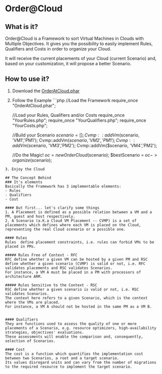 # Order@Cloud
## What is it?
Order@Cloud is a Framework to sort Virtual Machines in Clouds with Multiple Objectives.
It gives you the possibility to easily implement Rules, Qualifiers and Costs in order to organize your Cloud.

It will receive the current placements of your Cloud (current Scenario) and, based on your customization, it will propose a better Scenario.

## How to use it?
1. Download the [OrderAtCloud.phar](https://github.com/arthurd2/order-at-cloud/raw/master/build/OrderAtCloud.phar)
2. Follow the Example ```php
	//Load the Framework
	require_once "OrderAtCloud.phar";

	//Load your Rules, Qualifiers and/or Costs
	require_once "YourRules.php";
	require_once "YourQualifiers.php";
	require_once "YourCosts.php";
	
	//Build your Scenario
	$scenario = [];
	Cvmp::addVm($scenario, 'VM1','PM1');
	Cvmp::addVm($scenario, 'VM2','PM1');
	Cvmp::addVm($scenario, 'VM3','PM2');
	Cvmp::addVm($scenario, 'VM4','PM2');
	
	//Do the Magic!
	$oc = new OrderCloud($scenario);
	$bestScenario = $oc->organize($scenario);
```
3. Enjoy the Cloud

## The Concept Behind
### It's elements
Basically the Framework has 3 implementable elements:
- Rules
- Qualifiers
- Cost

#### But first... let's clarify some things
1. A Placement is defined as a possible relation between a VM and a PM, guest and host respectively.
2. A Scenario (a.K.a Cloud VM Placement -- CVMP) is a set of placements which defines where each VM is placed on the Cloud, representing the real Cloud scenario or a possible one.

#### Rules
Rules  define placement constraints, i.e. rules can forbid VMs to be placed in PMs.

##### Rules Free of Context - RFC
RFC define whether a given VM can be hosted by a given PM and RSC define whether a given scenario (CVMP) is valid or not, i.e. RFC validates placements and RSC validates Scenarios. 
For instance, a VM A must be placed in a PM with processors of architecture ARM.

##### Rules Sensitive to the Context - RSC
RSC define whether a given scenario is valid or not, i.e. RSC validates Scenarios. 
The context here refers to a given Scenario, which is the context where the VMs are placed. 
For instance, a VM A should not be hosted in the same PM as a VM B.


#### Qualifiers
They are functions used to assess the quality of one or more placements of a Scenario, e.g. resource optimizers, high-availability strategies, objectives' evaluations. 
These assessments will enable the comparison and, consequently, selection of Scenarios.

#### Cost
The cost is a function which quantifies the implementation cost between two Scenarios, a root and a target scenario.
Its values disregard units and can vary from the number of migrations to the required resource to implement the target scenario.
